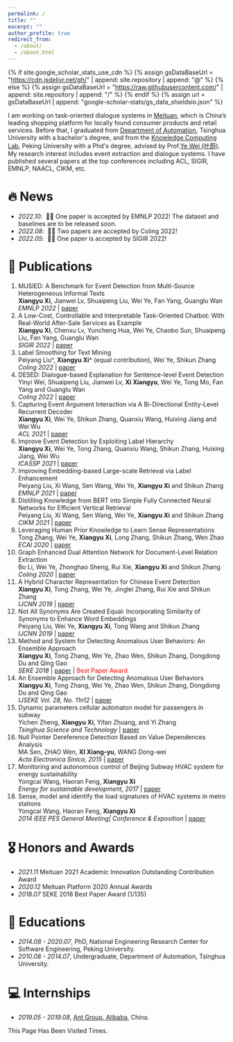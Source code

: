 ```yaml
---
permalink: /
title: ""
excerpt: ""
author_profile: true
redirect_from: 
  - /about/
  - /about.html
---
```


{% if site.google_scholar_stats_use_cdn %}
{% assign gsDataBaseUrl = "https://cdn.jsdelivr.net/gh/" | append: site.repository | append: "@" %}
{% else %}
{% assign gsDataBaseUrl = "https://raw.githubusercontent.com/" | append: site.repository | append: "/" %}
{% endif %}
{% assign url = gsDataBaseUrl | append: "google-scholar-stats/gs_data_shieldsio.json" %}

<span class='anchor' id='about-me'></span>

I am working on task-oriented dialogue systems in [Meituan](https://about.meituan.com/en), which is China’s leading shopping platform for locally found consumer products and retail services. Before that, I graduated from [Department of Automation](https://www.au.tsinghua.edu.cn/), Tsinghua University with a bachelor's degree, and from the [Knowledge Computing Lab](https://se.pku.edu.cn/kcl/), Peking University with a Phd's degree, advised by Prof.[Ye Wei (叶蔚)](https://se.pku.edu.cn/kcl/weiye/). 
My research interest includes event extraction and dialogue systems. I have published several papers at the top conferences including ACL, SIGIR, EMNLP, NAACL, CIKM, etc.

# 🔥 News
- *2022.10*: &nbsp;🎉🎉 One paper is accepted by EMNLP 2022! The dataset and baselines are to be released soon.
- *2022.08*: &nbsp;🎉🎉 Two papers are accepted by Coling 2022! 
- *2022.05*: &nbsp;🎉🎉 One paper is accepted by SIGIR 2022! 


# 📝 Publications 

1. MUSIED: A Benchmark for Event Detection from Multi-Source Heterogeneous Informal Texts  
 **Xiangyu Xi**, Jianwei Lv, Shuaipeng Liu, Wei Ye, Fan Yang, Guanglu Wan  
 *EMNLP 2022* | [paper](https://dl.acm.org/doi/abs/10.1145/3477495.3536331)  
1. A Low-Cost, Controllable and Interpretable Task-Oriented Chatbot: With Real-World After-Sale Services as Example  
 **Xiangyu Xi**, Chenxu Lv, Yuncheng Hua, Wei Ye, Chaobo Sun, Shuaipeng Liu, Fan Yang, Guanglu Wan  
 *SIGIR 2022* | [paper](https://dl.acm.org/doi/abs/10.1145/3477495.3536331)  
1. Label Smoothing for Text Mining  
Peiyang Liu^, **Xiangyu Xi^** (equal contribution), Wei Ye, Shikun Zhang  
*Coling 2022* | [paper](https://ieeexplore.ieee.org/document/9415002) 
1. DESED: Dialogue-based Explanation for Sentence-level Event Detection  
Yinyi Wei, Shuaipeng Liu, Jianwei Lv, **Xi Xiangyu**, Wei Ye, Tong Mo, Fan Yang and Guanglu Wan  
*Coling 2022* | [paper](https://ieeexplore.ieee.org/document/9415002)  
1. Capturing Event Argument Interaction via A Bi-Directional Entity-Level Recurrent Decoder  
**Xiangyu Xi**, Wei Ye, Shikun Zhang, Quanxiu Wang, Huixing Jiang and Wei Wu  
*ACL 2021* | [paper](https://aclanthology.org/2021.acl-long.18/) 
1. Improve Event Detection by Exploiting Label Hierarchy  
**Xiangyu Xi**, Wei Ye, Tong Zhang, Quanxiu Wang, Shikun Zhang, Huixing Jiang, Wei Wu  
*ICASSP 2021* | [paper](https://ieeexplore.ieee.org/document/9415002)
1. Improving Embedding-based Large-scale Retrieval via Label Enhancement    
Peiyang Liu, Xi Wang, Sen Wang, Wei Ye, **Xiangyu Xi** and Shikun Zhang  
*EMNLP 2021* | [paper](https://aclanthology.org/2021.findings-emnlp.13.pdf)
1. Distilling Knowledge from BERT into Simple Fully Connected Neural Networks for Efficient Vertical Retrieval  
Peiyang Liu, Xi Wang, Sen Wang, Wei Ye, **Xiangyu Xi** and Shikun Zhang  
*CIKM 2021* | [paper](https://dl.acm.org/doi/abs/10.1145/3459637.3481909)
1. Leveraging Human Prior Knowledge to Learn Sense Representations   
Tong Zhang, Wei Ye, **Xiangyu Xi**, Long Zhang, Shikun Zhang, Wen Zhao  
*ECAI 2020* | [paper](https://ecai2020.eu/papers/603_paper.pdf) 
1. Graph Enhanced Dual Attention Network for Document-Level Relation Extraction   
Bo Li, Wei Ye, Zhonghao Sheng, Rui Xie, **Xiangyu Xi** and Shikun Zhang  
*Coling 2020* | [paper](https://aclanthology.org/2020.coling-main.136/) 
1. A Hybrid Character Representation for Chinese Event Detection    
**Xiangyu Xi**, Tong Zhang, Wei Ye, Jinglei Zhang, Rui Xie and Shikun Zhang  
*IJCNN 2019* | [paper](https://ieeexplore.ieee.org/document/8851786)  
1. Not All Synonyms Are Created Equal: Incorporating Similarity of Synonyms to Enhance Word Embeddings    
Peiyang Liu, Wei Ye, **Xiangyu Xi**, Tong Wang and Shikun Zhang  
*IJCNN 2019* | [paper](https://ieeexplore.ieee.org/document/9207311)
1. Method and System for Detecting Anomalous User Behaviors: An Ensemble Approach      
**Xiangyu Xi**, Tong Zhang, Wei Ye, Zhao Wen, Shikun Zhang, Dongdong Du and Qing Gao  
*SEKE 2018* | [paper](https://ksiresearch.org/seke/seke18paper/seke18paper_36.pdf) | <font color='red'>Best Paper Award</font>
1. An Ensemble Approach for Detecting Anomalous User Behaviors   
**Xiangyu Xi**, Tong Zhang, Wei Ye, Zhao Wen, Shikun Zhang, Dongdong Du and Qing Gao  
*IJSEKE Vol. 28, No. 11n12* | [paper](https://www.worldscientific.com/doi/10.1142/S0218194018400211) 
1. Dynamic parameters cellular automaton model for passengers in subway  
Yichen Zheng, **Xiangyu Xi**, Yifan Zhuang, and Yi Zhang  
*Tsinghua Science and Technology* | [paper](https://ieeexplore.ieee.org/stamp/stamp.jsp?arnumber=7349931)
1. Null Pointer Dereference Detection Based on Value Dependences Analysis  
MA Sen, ZHAO Wen, **XI Xiang-yu**, WANG Dong-wei  
*Acta Electronica Sinica, 2015* | [paper](https://www.ejournal.org.cn/CN/abstract/abstract8921.shtml) 
1. Monitoring and autonomous control of Beijing Subway HVAC system for energy sustainability  
Yongcai Wang, Haoran Feng, **Xiangyu Xi**  
*Energy for sustainable development, 2017* | [paper](https://pendidikankimia.walisongo.ac.id/wp-content/uploads/2018/09/1-vol-39-august-2017.pdf)  
1. Sense, model and identify the load signatures of HVAC systems in metro stations  
Yongcai Wang, Haoran Feng, **Xiangyu Xi**  
*2014 IEEE PES General Meeting| Conference & Exposition* | [paper](https://ieeexplore.ieee.org/abstract/document/6939314/) 

# 🎖 Honors and Awards
- *2021.11* Meituan 2021 Academic Innovation Outstanding Contribution Award
- *2020.12* Meituan Platform 2020 Annual Awards
- *2018.07* SEKE 2018 Best Paper Award (1/135)

# 📖 Educations
- *2014.08 - 2020.07*, PhD, National Engineering Research Center for Software Engineering, Peking University. 
- *2010.08 - 2014.07*, Undergraduate, Department of Automation, Tsinghua University. 

# 💻 Internships
- *2019.05 - 2019.08*, [Ant Group, Alibaba](https://www.antgroup.com/en), China.



<script async src="//busuanzi.ibruce.info/busuanzi/2.3/busuanzi.pure.mini.js"></script>
<span id="busuanzi_container_site_uv">
  This Page Has Been Visited <span id="busuanzi_value_site_uv"></span> Times.
</span>

<script type="text/javascript" id="clustrmaps" src="//clustrmaps.com/map_v2.js?d=CHAYHsEtJQxEkNo-ZLmdWCTg02RumUz7FL2O_xdsge8&cl=ffffff&w=a"></script>
